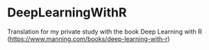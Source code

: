 # DeepLearningWithR
Translation for my private study with the book Deep Learning with R
(https://www.manning.com/books/deep-learning-with-r)